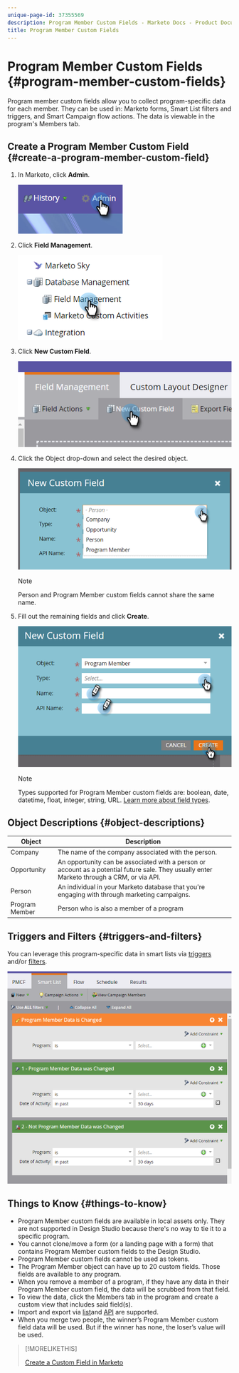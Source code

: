 ```yaml
---
unique-page-id: 37355569
description: Program Member Custom Fields - Marketo Docs - Product Documentation
title: Program Member Custom Fields
---
```


# Program Member Custom Fields {#program-member-custom-fields}

Program member custom fields allow you to collect program-specific data for each member. They can be used in: Marketo forms, Smart List filters and triggers, and Smart Campaign flow actions. The data is viewable in the program's Members tab.

## Create a Program Member Custom Field {#create-a-program-member-custom-field}

1. In Marketo, click **Admin**.

   ![](assets/one.png)

1. Click **Field Management**.

   ![](assets/two.png)

1. Click **New Custom Field**.

   ![](assets/three.png)

1. Click the Object drop-down and select the desired object.

   ![](assets/four.png)

   >[!NOTE]
   >
   >Person and Program Member custom fields cannot share the same name.

1. Fill out the remaining fields and click **Create**.

   ![](assets/five.png)

   >[!NOTE]
   >
   >Types supported for Program Member custom fields are: boolean, date, datetime, float, integer, string, URL. [Learn more about field types](/help/marketo/product-docs/administration/field-management/custom-field-type-glossary.md).

## Object Descriptions {#object-descriptions}

| Object |Description |
|---|---|
| Company |The name of the company associated with the person. |
| Opportunity |An opportunity can be associated with a person or account as a potential future sale. They usually enter Marketo through a CRM, or via API. |
| Person |An individual in your Marketo database that you're engaging with through marketing campaigns. |
| Program Member |Person who is also a member of a program |

## Triggers and Filters {#triggers-and-filters}

You can leverage this program-specific data in smart lists via [triggers](/help/marketo/product-docs/core-marketo-concepts/smart-campaigns/creating-a-smart-campaign/define-smart-list-for-smart-campaign-trigger.md) and/or [filters](/help/marketo/product-docs/core-marketo-concepts/smart-lists-and-static-lists/creating-a-smart-list/find-and-add-filters-to-a-smart-list.md).

![](assets/six.png)

## Things to Know {#things-to-know}

* Program Member custom fields are available in local assets only. They are not supported in Design Studio because there's no way to tie it to a specific program.
* You cannot clone/move a form (or a landing page with a form) that contains Program Member custom fields to the Design Studio.
* Program Member custom fields cannot be used as tokens.
* The Program Member object can have up to 20 custom fields. Those fields are available to any program.
* When you remove a member of a program, if they have any data in their Program Member custom field, the data will be scrubbed from that field.
* To view the data, click the Members tab in the program and create a custom view that includes said field(s).
* Import and export via [list](/help/marketo/getting-started/quick-wins/import-a-list-of-people.md)and [API](https://developers.marketo.com/) are supported.
* When you merge two people, the winner’s Program Member custom field data will be used. But if the winner has none, the loser’s value will be used.

>[!MORELIKETHIS]
>
>[Create a Custom Field in Marketo](/help/marketo/product-docs/administration/field-management/create-a-custom-field-in-marketo.md)
